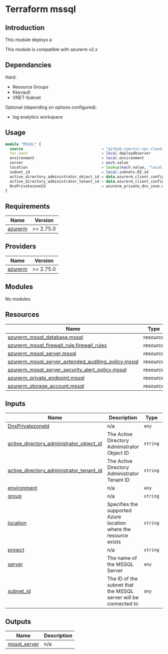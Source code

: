 # Terraform mssql

## Introduction

This module deploys a

This module is compatible with azurerm v2.x

## Dependancies

Hard:

* Resource Groups
* Keyvault
* VNET-Subnet

Optional (depending on options configured):

* log analytics workspace

## Usage

```terraform
module "MSSQL" {
  source                                   = "github.com/ssc-spc-cloud-nuage/MSSQL_MODULE?ref=v1.1"
  for_each                                 = local.deploydbserver
  environment                              = local.environment
  server                                   = each.value
  location                                 = lookup(each.value, "location", "canadacentral")
  subnet_id                                = local.subnets.RZ.id
  active_directory_administrator_object_id = data.azurerm_client_config.current.object_id
  active_directory_administrator_tenant_id = data.azurerm_client_config.current.tenant_id
  DnsPrivatezoneId                         = azurerm_private_dns_zone.dnsprivatezoneDB.id
}
```

## Requirements

| Name | Version |
|------|---------|
| <a name="requirement_azurerm"></a> [azurerm](#requirement\_azurerm) | >= 2.75.0 |

## Providers

| Name | Version |
|------|---------|
| <a name="provider_azurerm"></a> [azurerm](#provider\_azurerm) | >= 2.75.0 |

## Modules

No modules.

## Resources

| Name | Type |
|------|------|
| [azurerm_mssql_database.mssql](https://registry.terraform.io/providers/hashicorp/azurerm/latest/docs/resources/mssql_database) | resource |
| [azurerm_mssql_firewall_rule.firewall_rules](https://registry.terraform.io/providers/hashicorp/azurerm/latest/docs/resources/mssql_firewall_rule) | resource |
| [azurerm_mssql_server.mssql](https://registry.terraform.io/providers/hashicorp/azurerm/latest/docs/resources/mssql_server) | resource |
| [azurerm_mssql_server_extended_auditing_policy.mssql](https://registry.terraform.io/providers/hashicorp/azurerm/latest/docs/resources/mssql_server_extended_auditing_policy) | resource |
| [azurerm_mssql_server_security_alert_policy.mssql](https://registry.terraform.io/providers/hashicorp/azurerm/latest/docs/resources/mssql_server_security_alert_policy) | resource |
| [azurerm_private_endpoint.mssql](https://registry.terraform.io/providers/hashicorp/azurerm/latest/docs/resources/private_endpoint) | resource |
| [azurerm_storage_account.mssql](https://registry.terraform.io/providers/hashicorp/azurerm/latest/docs/resources/storage_account) | resource |

## Inputs

| Name | Description | Type | Default | Required |
|------|-------------|------|---------|:--------:|
| <a name="input_DnsPrivatezoneId"></a> [DnsPrivatezoneId](#input\_DnsPrivatezoneId) | n/a | `any` | n/a | yes |
| <a name="input_active_directory_administrator_object_id"></a> [active\_directory\_administrator\_object\_id](#input\_active\_directory\_administrator\_object\_id) | The Active Directory Administrator Object ID | `string` | `""` | no |
| <a name="input_active_directory_administrator_tenant_id"></a> [active\_directory\_administrator\_tenant\_id](#input\_active\_directory\_administrator\_tenant\_id) | The Active Directory Administrator Tenant ID | `string` | `""` | no |
| <a name="input_environment"></a> [environment](#input\_environment) | n/a | `any` | n/a | yes |
| <a name="input_group"></a> [group](#input\_group) | n/a | `string` | `""` | no |
| <a name="input_location"></a> [location](#input\_location) | Specifies the supported Azure location where the resource exists | `string` | `"canadacentral"` | no |
| <a name="input_project"></a> [project](#input\_project) | n/a | `string` | `""` | no |
| <a name="input_server"></a> [server](#input\_server) | The name of the MSSQL Server | `any` | n/a | yes |
| <a name="input_subnet_id"></a> [subnet\_id](#input\_subnet\_id) | The ID of the subnet that the MSSQL server will be connected to | `any` | n/a | yes |

## Outputs

| Name | Description |
|------|-------------|
| <a name="output_mssql_server"></a> [mssql\_server](#output\_mssql\_server) | n/a |
